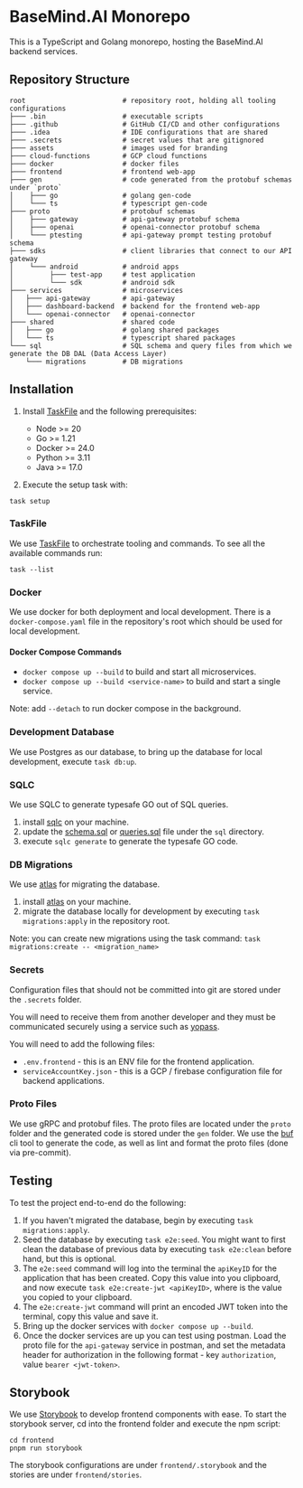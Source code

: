 # BaseMind.AI Monorepo

This is a TypeScript and Golang monorepo, hosting the BaseMind.AI backend services.

## Repository Structure

```text
root                        # repository root, holding all tooling configurations
├─── .bin                   # executable scripts
├─── .github                # GitHub CI/CD and other configurations
├─── .idea                  # IDE configurations that are shared
├─── .secrets               # secret values that are gitignored
├─── assets                 # images used for branding
├─── cloud-functions        # GCP cloud functions
├─── docker                 # docker files
├─── frontend               # frontend web-app
├─── gen                    # code generated from the protobuf schemas under `proto`
│    ├─── go                # golang gen-code
│    └─── ts                # typescript gen-code
├─── proto                  # protobuf schemas
│    ├─── gateway           # api-gateway protobuf schema
│    ├─── openai            # openai-connector protobuf schema
│    └─── ptesting          # api-gateway prompt testing protobuf schema
├─── sdks                   # client libraries that connect to our API gateway
│    └─── android           # android apps
│         ├─── test-app     # test application
│         └─── sdk          # android sdk
├─── services               # microservices
│   ├─── api-gateway        # api-gateway
│   ├─── dashboard-backend  # backend for the frontend web-app
│   └─── openai-connector   # openai-connector
├─── shared                 # shared code
│   ├─── go                 # golang shared packages
│   └─── ts                 # typescript shared packages
└─── sql                    # SQL schema and query files from which we generate the DB DAL (Data Access Layer)
    └─── migrations         # DB migrations
```

## Installation

1. Install [TaskFile](https://taskfile.dev/) and the following prerequisites:

    - Node >= 20
    - Go >= 1.21
    - Docker >= 24.0
    - Python >= 3.11
    - Java >= 17.0

2. Execute the setup task with:

```shell
task setup
```

### TaskFile

We use [TaskFile](https://taskfile.dev/) to orchestrate tooling and commands.
To see all the available commands run:

```shell
task --list
```

### Docker

We use docker for both deployment and local development. There is a `docker-compose.yaml` file in the repository's root
which should be used for local development.

#### Docker Compose Commands

-   `docker compose up --build` to build and start all microservices.
-   `docker compose up --build <service-name>` to build and start a single service.

Note: add `--detach` to run docker compose in the background.

### Development Database

We use Postgres as our database, to bring up the database for local development, execute `task db:up`.

### SQLC

We use SQLC to generate typesafe GO out of SQL queries.

1. install [sqlc](https://docs.sqlc.dev/en/latest/overview/install.html) on your machine.
2. update the [schema.sql](sql/schema.sql) or [queries.sql](sql/schema.sql) file under the `sql` directory.
3. execute `sqlc generate` to generate the typesafe GO code.

### DB Migrations

We use [atlas](https://github.com/ariga/atlas) for migrating the database.

1. install [atlas](https://github.com/ariga/atlas) on your machine.
2. migrate the database locally for development by executing `task migrations:apply` in the repository root.

Note: you can create new migrations using the task command: `task migrations:create -- <migration_name>`

### Secrets

Configuration files that should not be committed into git are stored under the `.secrets` folder.

You will need to receive them from another developer and they must be communicated securely using a service such
as [yopass](https://yopass.se/).

You will need to add the following files:

-   `.env.frontend` - this is an ENV file for the frontend application.
-   `serviceAccountKey.json` - this is a GCP / firebase configuration file for backend applications.

### Proto Files

We use gRPC and protobuf files. The proto files are located under the `proto` folder and the generated code is stored
under the `gen` folder. We use the [buf](https://buf.build/product/cli) cli tool to generate the code, as well as lint
and format the proto files (done via pre-commit).

## Testing

To test the project end-to-end do the following:

1. If you haven't migrated the database, begin by executing `task migrations:apply`.
2. Seed the database by executing `task e2e:seed`. You might want to first clean the database of previous
   data by executing `task e2e:clean` before hand, but this is optional.
3. The `e2e:seed` command will log into the terminal the `apiKeyID` for the application that has been created.
   Copy this value into you clipboard, and now execute `task e2e:create-jwt <apiKeyID>`, where <apiKeyID> is
   the value you copied to your clipboard.
4. The `e2e:create-jwt` command will print an encoded JWT token into the terminal, copy this value and save it.
5. Bring up the docker services with `docker compose up --build`.
6. Once the docker services are up you can test using postman. Load the proto file for the `api-gateway` service in postman,
   and set the metadata header for authorization in the following format - key `authorization`, value `bearer <jwt-token>`.

## Storybook

We use [Storybook](https://storybook.js.org/) to develop frontend components with ease. To start the storybook server,
cd into the frontend folder and execute the npm script:

```shell
cd frontend
pnpm run storybook
```

The storybook configurations are under `frontend/.storybook` and the stories are under `frontend/stories`.
